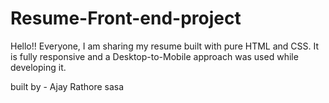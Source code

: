 # Resume-Front-end-project

Hello!! Everyone, I am sharing my resume built with pure HTML and CSS.
It is fully responsive and a Desktop-to-Mobile approach was used while developing it.

built by - Ajay Rathore
sasa
